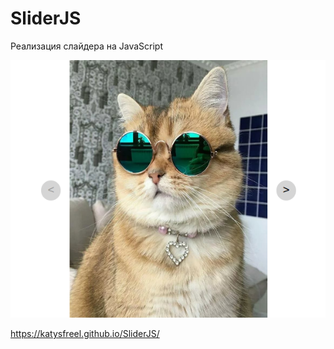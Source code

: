 # SliderJS

Реализация слайдера на JavaScript

![Image](https://github.com/KatySFreel/SliderJS/blob/master/preview.png)

https://katysfreel.github.io/SliderJS/
